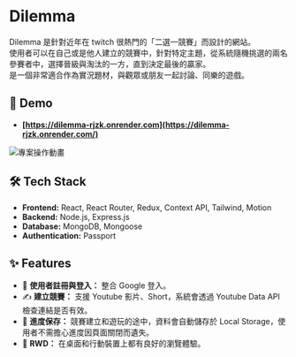 # Dilemma

Dilemma 是針對近年在 twitch 很熱門的「二選一競賽」而設計的網站。<br>使用者可以在自己或是他人建立的競賽中，針對特定主題，從系統隨機挑選的兩名參賽者中，選擇晉級與淘汰的一方，直到決定最後的贏家。<br>是一個非常適合作為實況題材，與觀眾或朋友一起討論、同樂的遊戲。

## 🚀 Demo

- **[https://dilemma-rjzk.onrender.com](https://dilemma-rjzk.onrender.com/)**

![專案操作動畫](frontend\src\assets\DilemmaDemoGIF.gif)

## 🛠️ Tech Stack

- **Frontend:** React, React Router, Redux, Context API, Tailwind, Motion
- **Backend:** Node.js, Express.js
- **Database:** MongoDB, Mongoose
- **Authentication:** Passport

## ✨ Features

- 🔐 **使用者註冊與登入：** 整合 Google 登入。
- ✍️ **建立競賽：** 支援 Youtube 影片、Short，系統會透過 Youtube Data API 檢查連結是否有效。
- 🔄 **進度保存：** 競賽建立和遊玩的途中，資料會自動儲存於 Local Storage，使用者不需擔心進度因頁面關閉而遺失。
- 📱 **RWD：** 在桌面和行動裝置上都有良好的瀏覽體驗。
